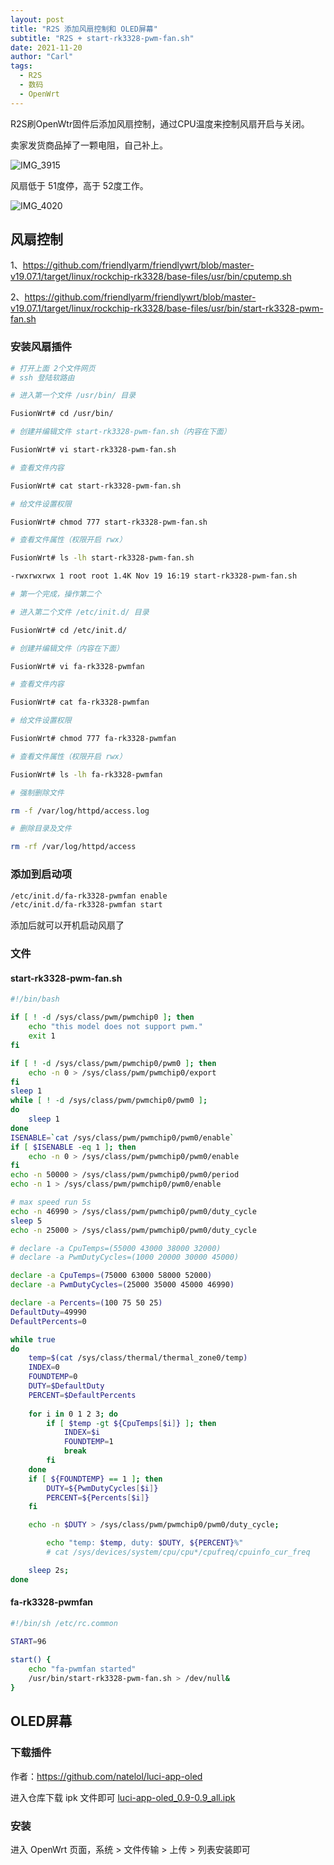 ```yaml
---
layout: post
title: "R2S 添加风扇控制和 OLED屏幕"
subtitle: "R2S + start-rk3328-pwm-fan.sh"
date: 2021-11-20
author: "Carl"
tags: 
  - R2S
  - 数码
  - OpenWrt
---
```




R2S刷OpenWtr固件后添加风扇控制，通过CPU温度来控制风扇开启与关闭。

卖家发货商品掉了一颗电阻，自己补上。

![IMG_3915](https://github-blog-carl.oss-cn-hangzhou.aliyuncs.com/img/IMG_3915.jpeg)



风扇低于 51度停，高于 52度工作。

![IMG_4020](https://github-blog-carl.oss-cn-hangzhou.aliyuncs.com/img/IMG_4020.jpeg)



## 风扇控制

1、<https://github.com/friendlyarm/friendlywrt/blob/master-v19.07.1/target/linux/rockchip-rk3328/base-files/usr/bin/cputemp.sh>

2、<https://github.com/friendlyarm/friendlywrt/blob/master-v19.07.1/target/linux/rockchip-rk3328/base-files/usr/bin/start-rk3328-pwm-fan.sh>

### 安装风扇插件

```bash
# 打开上面 2个文件网页
# ssh 登陆软路由

# 进入第一个文件 /usr/bin/ 目录

FusionWrt# cd /usr/bin/

# 创建并编辑文件 start-rk3328-pwm-fan.sh（内容在下面）

FusionWrt# vi start-rk3328-pwm-fan.sh

# 查看文件内容

FusionWrt# cat start-rk3328-pwm-fan.sh

# 给文件设置权限

FusionWrt# chmod 777 start-rk3328-pwm-fan.sh

# 查看文件属性（权限开启 rwx）

FusionWrt# ls -lh start-rk3328-pwm-fan.sh

-rwxrwxrwx 1 root root 1.4K Nov 19 16:19 start-rk3328-pwm-fan.sh

# 第一个完成，操作第二个

# 进入第二个文件 /etc/init.d/ 目录

FusionWrt# cd /etc/init.d/

# 创建并编辑文件（内容在下面）

FusionWrt# vi fa-rk3328-pwmfan

# 查看文件内容

FusionWrt# cat fa-rk3328-pwmfan

# 给文件设置权限

FusionWrt# chmod 777 fa-rk3328-pwmfan

# 查看文件属性（权限开启 rwx）

FusionWrt# ls -lh fa-rk3328-pwmfan

```



```bash
# 强制删除文件

rm -f /var/log/httpd/access.log

# 删除目录及文件

rm -rf /var/log/httpd/access
```



### 添加到启动项

```bash
/etc/init.d/fa-rk3328-pwmfan enable
/etc/init.d/fa-rk3328-pwmfan start
```

添加后就可以开机启动风扇了

### 文件

#### start-rk3328-pwm-fan.sh

```bash
#!/bin/bash

if [ ! -d /sys/class/pwm/pwmchip0 ]; then
    echo "this model does not support pwm."
    exit 1
fi

if [ ! -d /sys/class/pwm/pwmchip0/pwm0 ]; then
    echo -n 0 > /sys/class/pwm/pwmchip0/export
fi
sleep 1
while [ ! -d /sys/class/pwm/pwmchip0/pwm0 ];
do
    sleep 1
done
ISENABLE=`cat /sys/class/pwm/pwmchip0/pwm0/enable`
if [ $ISENABLE -eq 1 ]; then
    echo -n 0 > /sys/class/pwm/pwmchip0/pwm0/enable
fi
echo -n 50000 > /sys/class/pwm/pwmchip0/pwm0/period
echo -n 1 > /sys/class/pwm/pwmchip0/pwm0/enable

# max speed run 5s
echo -n 46990 > /sys/class/pwm/pwmchip0/pwm0/duty_cycle
sleep 5
echo -n 25000 > /sys/class/pwm/pwmchip0/pwm0/duty_cycle

# declare -a CpuTemps=(55000 43000 38000 32000)
# declare -a PwmDutyCycles=(1000 20000 30000 45000)

declare -a CpuTemps=(75000 63000 58000 52000)
declare -a PwmDutyCycles=(25000 35000 45000 46990)

declare -a Percents=(100 75 50 25)
DefaultDuty=49990
DefaultPercents=0

while true
do
	temp=$(cat /sys/class/thermal/thermal_zone0/temp)
	INDEX=0
	FOUNDTEMP=0
	DUTY=$DefaultDuty
	PERCENT=$DefaultPercents
	
	for i in 0 1 2 3; do
		if [ $temp -gt ${CpuTemps[$i]} ]; then
			INDEX=$i
			FOUNDTEMP=1
			break
		fi	
	done
	if [ ${FOUNDTEMP} == 1 ]; then
		DUTY=${PwmDutyCycles[$i]}
		PERCENT=${Percents[$i]}
	fi

	echo -n $DUTY > /sys/class/pwm/pwmchip0/pwm0/duty_cycle;

        echo "temp: $temp, duty: $DUTY, ${PERCENT}%"
        # cat /sys/devices/system/cpu/cpu*/cpufreq/cpuinfo_cur_freq

	sleep 2s;
done
```



#### fa-rk3328-pwmfan

```bash
#!/bin/sh /etc/rc.common

START=96
 
start() {
	echo "fa-pwmfan started"
	/usr/bin/start-rk3328-pwm-fan.sh > /dev/null&
}

```





## OLED屏幕



### 下载插件

作者：https://github.com/natelol/luci-app-oled

进入仓库下载 ipk 文件即可 [luci-app-oled_0.9-0.9_all.ipk](https://github.com/NateLol/luci-app-oled/releases)



### 安装

进入 OpenWrt 页面，系统 > 文件传输 > 上传 > 列表安装即可



